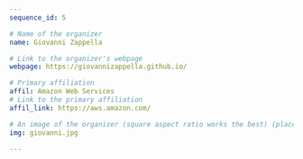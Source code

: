 ```yaml
---
sequence_id: 5

# Name of the organizer
name: Giovanni Zappella

# Link to the organizer's webpage
webpage: https://giovannizappella.github.io/

# Primary affiliation
affil: Amazon Web Services
# Link to the primary affiliation
affil_link: https://aws.amazon.com/

# An image of the organizer (square aspect ratio works the best) (place in the `assets/img/organizers` directory)
img: giovanni.jpg

---
```

